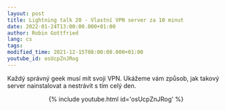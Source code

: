```yaml
---
layout: post
title: Lightning talk 20 - Vlastní VPN server za 10 minut
date: 2022-01-24T13:00:00.000+01:00
author: Robin Gottfried
lang: cs
tags:
modified_time: 2021-12-15T08:00:00.000+01:00
youtube_id: osUcpZnJRog
---
```

Každý správný geek musí mít svoji VPN. Ukážeme vám způsob, jak takový server nainstalovat a nestrávit s tím celý den.

<center>
{% include youtube.html id='osUcpZnJRog' %}
</center>


